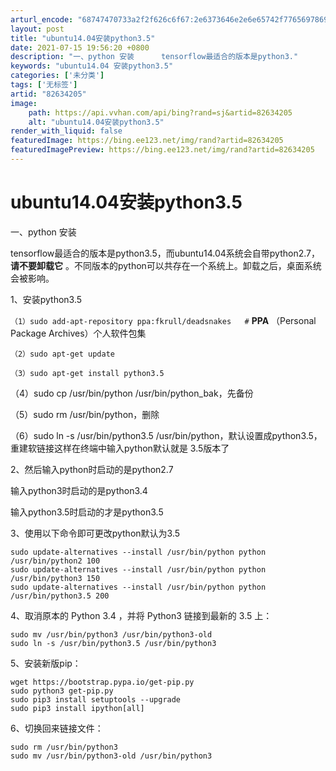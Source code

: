 ```yaml
---
arturl_encode: "68747470733a2f2f626c6f67:2e6373646e2e6e65742f77656978696e5f3430343439333030:2f61727469636c652f64657461696c732f3832363334323035"
layout: post
title: "ubuntu14.04安装python3.5"
date: 2021-07-15 19:56:20 +0800
description: "一、python 安装      tensorflow最适合的版本是python3."
keywords: "ubuntu14.04 安装python3.5"
categories: ['未分类']
tags: ['无标签']
artid: "82634205"
image:
    path: https://api.vvhan.com/api/bing?rand=sj&artid=82634205
    alt: "ubuntu14.04安装python3.5"
render_with_liquid: false
featuredImage: https://bing.ee123.net/img/rand?artid=82634205
featuredImagePreview: https://bing.ee123.net/img/rand?artid=82634205
---
```


# ubuntu14.04安装python3.5

一、python 安装

tensorflow最适合的版本是python3.5，而ubuntu14.04系统会自带python2.7，
**请不要卸载它**
。不同版本的python可以共存在一个系统上。卸载之后，桌面系统会被影响。

1、安装python3.5

`（1）sudo add-apt-repository ppa:fkrull/deadsnakes   #`
**PPA**
（Personal Package Archives）个人软件包集

`（2）sudo apt-get update`

`（3）sudo apt-get install python3.5`

（4）sudo cp /usr/bin/python /usr/bin/python\_bak，先备份
  
（5）sudo rm /usr/bin/python，删除
  
（6）sudo ln -s /usr/bin/python3.5 /usr/bin/python，默认设置成python3.5，重建软链接这样在终端中输入python默认就是 3.5版本了

2、然后输入python时启动的是python2.7
  
输入python3时启动的是python3.4
  
输入python3.5时启动的才是python3.5

3、使用以下命令即可更改python默认为3.5

```
sudo update-alternatives --install /usr/bin/python python /usr/bin/python2 100  
sudo update-alternatives --install /usr/bin/python python /usr/bin/python3 150  
sudo update-alternatives --install /usr/bin/python python /usr/bin/python3.5 200  
```

4、取消原本的 Python 3.4 ，并将 Python3 链接到最新的 3.5 上：

```
sudo mv /usr/bin/python3 /usr/bin/python3-old  
sudo ln -s /usr/bin/python3.5 /usr/bin/python3  
```

5、安装新版pip：

```
wget https://bootstrap.pypa.io/get-pip.py  
sudo python3 get-pip.py  
sudo pip3 install setuptools --upgrade  
sudo pip3 install ipython[all] 
```

6、切换回来链接文件：

```
sudo rm /usr/bin/python3  
sudo mv /usr/bin/python3-old /usr/bin/python3  
```